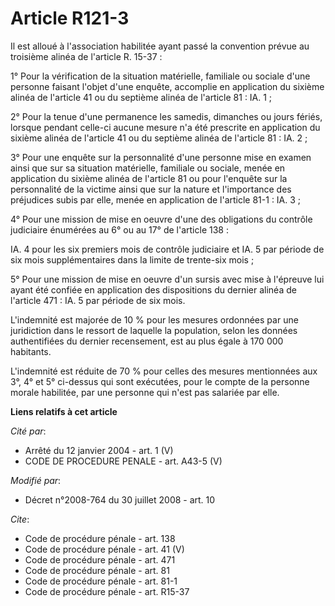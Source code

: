 # Article R121-3

Il est alloué à l'association habilitée ayant passé la convention prévue au troisième alinéa de l'article R. 15-37 : 

1° Pour la vérification de la situation matérielle, familiale ou sociale d'une personne faisant l'objet d'une enquête,
accomplie en application du sixième alinéa de l'article 41 ou du septième alinéa de l'article 81 : IA. 1 ; 

2° Pour la tenue d'une permanence les samedis, dimanches ou jours fériés, lorsque pendant celle-ci aucune mesure n'a été
prescrite en application du sixième alinéa de l'article 41 ou du septième alinéa de l'article 81 : IA. 2 ; 

3° Pour une enquête sur la personnalité d'une personne mise en examen ainsi que sur sa situation matérielle, familiale ou
sociale, menée en application du sixième alinéa de l'article 81 ou pour l'enquête sur la personnalité de la victime ainsi que
sur la nature et l'importance des préjudices subis par elle, menée en application de l'article 81-1 : IA. 3 ; 

4° Pour une mission de mise en oeuvre d'une des obligations du contrôle judiciaire énumérées au 6° ou au 17° de l'article
138 : 

IA. 4 pour les six premiers mois de contrôle judiciaire et IA. 5 par période de six mois supplémentaires dans la limite de
trente-six mois ; 

5° Pour une mission de mise en oeuvre d'un sursis avec mise à l'épreuve lui ayant été confiée en application des dispositions
du dernier alinéa de l'article 471 : IA. 5 par période de six mois. 

L'indemnité est majorée de 10 % pour les mesures ordonnées par une juridiction dans le ressort de laquelle la population,
selon les données authentifiées du dernier recensement, est au plus égale à 170 000 habitants. 

L'indemnité est réduite de 70 % pour celles des mesures mentionnées aux 3°, 4° et 5° ci-dessus qui sont exécutées, pour le
compte de la personne morale habilitée, par une personne qui n'est pas salariée par elle.

**Liens relatifs à cet article**

_Cité par_:

  - Arrêté du 12 janvier 2004 - art. 1 (V)
  - CODE DE PROCEDURE PENALE - art. A43-5 (V)

_Modifié par_:

  - Décret n°2008-764 du 30 juillet 2008 - art. 10

_Cite_:

  - Code de procédure pénale - art. 138
  - Code de procédure pénale - art. 41 (V)
  - Code de procédure pénale - art. 471
  - Code de procédure pénale - art. 81
  - Code de procédure pénale - art. 81-1
  - Code de procédure pénale - art. R15-37
